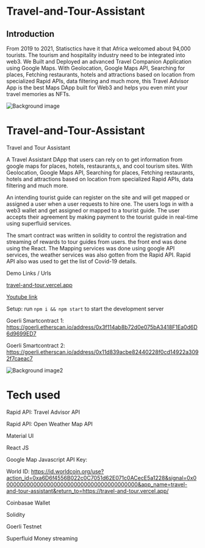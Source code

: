 # Travel-and-Tour-Assistant

## Introduction
From 2019 to 2021, Statisctics have it that Africa welcomed about 94,000 tourists. The tourism and hospitality industry need to be integrated into web3. We Built and Deployed an advanced Travel Companion Application using Google Maps. With Geolocation, Google Maps API, Searching for places, Fetching restaurants, hotels and attractions based on location from specialized Rapid APIs, data filtering and much more, this Travel Advisor App is the best Maps DApp built for Web3 and helps you even mint your travel memories as NFTs.

![Background image](https://bafkreigrzeg6tct7gi7mwztztiym7zrjo7i5gtsorluhaaxjnlvmawkf6i.ipfs.nftstorage.link/)



# Travel-and-Tour-Assistant
Travel and Tour Assistant

A Travel Assistant DApp that users can rely on to get information from google maps for places, hotels, restaurants,s, and cool tourism sites. With Geolocation, Google Maps API, Searching for places, Fetching restaurants, hotels and attractions based on location from specialized Rapid APIs, data filtering and much more.

An intending tourist guide can register on the site and will get mapped or assigned a user when a user requests to hire one. The users logs in with a web3 wallet and get assigned or mapped to a tourist guide. The user accepts their agreement by making payment to the tourist guide in real-time using superfluid services.


The smart contract was written in solidity to control the registration and streaming of rewards to tour guides from users. the front end was done using the React. The Mapping services was done using google API services, the weather services was also gotten from the Rapid API. Rapid API also was used to get the list of Covid-19 details. 

Demo Links / Urls

[travel-and-tour.vercel.app](https://travel-and-tour.vercel.app/)

[Youtube link](https://youtu.be/4LUFjHeRyiM)

Setup: run ```npm i && npm start``` to start the development server

Goerli Smartcontract 1: https://goerli.etherscan.io/address/0x3f114ab8b72d0e075bA3418F1Ea0d6D6d9699ED7

Goerli Smartcontract 2: https://goerli.etherscan.io/address/0x11d839acbe82440228f0cd14922a3092f7caeac7

![Background image2](https://bafybeidivlr5bry6lwftwttg5twsubew7trhm5fj3bvs3zbjxvt7cuomta.ipfs.nftstorage.link/)

# Tech used
Rapid API: Travel Advisor API

Rapid API:  Open Weather Map API 

Material UI

React JS

Google Map Javascript API Key: 

World ID: https://id.worldcoin.org/use?action_id=0xa6D6f4556B022c0C7051d62E071c0ACecE5a1228&signal=0x0000000000000000000000000000000000000000&app_name=travel-and-tour-assistant&return_to=https://travel-and-tour.vercel.app/

Coinbasae Wallet

Solidity

Goerli Testnet

Superfluid Money streaming
